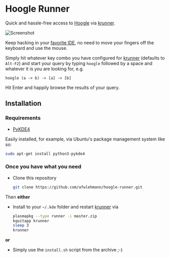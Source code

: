 # Hoogle Runner

Quick and hassle-free access to [Hoogle](http://haskell.org/hoogle) via [krunner](http://userbase.kde.org/Plasma/Krunner).

![Screenshot](https://raw.github.com/afwlehmann/hoogle-runner/master/screenshot.png)

Keep hacking in your [favorite IDE](http://www.gnu.org/software/emacs/), no need to move your fingers off the keyboard and use the mouse.

Simply hit whatever key combo you have configured for [krunner](http://userbase.kde.org/Plasma/Krunner) (defaults to `Alt-F2`) and start your query by typing `hoogle` followed by a space and whatever it is you are looking for, e.g.

```
hoogle (a -> b) -> [a] -> [b]
```

Hit Enter and happily browse the results of your query.

## Installation

### Requirements
- [PyKDE4](http://techbase.kde.org/Development/Languages/Python)

Easily installed, for example, via Ubuntu's package management system like so:

```bash
sudo apt-get install python3-pykde4
```

### Once you have what you need
- Clone this repository

  ```bash
  git clone https://github.com/afwlehmann/hoogle-runner.git
  ```
  
Then **either**
- Install to your `~/.kde` folder and restart [krunner](http://userbase.kde.org/Plasma/Krunner) via

  ```bash
  plasmapkg --type runner -i master.zip
  kquitapp krunner
  sleep 3
  krunner
  ```
  
**or**

- Simply use the `install.sh` script from the archive ;-)
